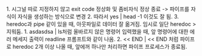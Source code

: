 <solved issue>
1. 시그널 따로 지정하지 않고 exit code 정상화 및 좀비자식 정상 종료 -> 파이프를 자식이 자식을 생성하는 방식으로 변경
2. 따라서 yes | head -1 이것도 잘 됨.
3. heredoc과 pipe 같이 있을 때, 아웃파일로 데이터 잘 옮겨짐. 임시로 일단 heredoc > 지워둠.

<known issue>
1. asdasdsa | ls처럼 올바르지 않은 명령어 입력했을 때, 앞 명령어에 대한 에러 메세지 출력이 readline 프롬프트와 같이 나옴.
2. << END | << END 처럼 파이프로 heredoc 2개 이상 나올 때, 앞에꺼 하나만 처리하면 파이프 프로세스가 종료됨.